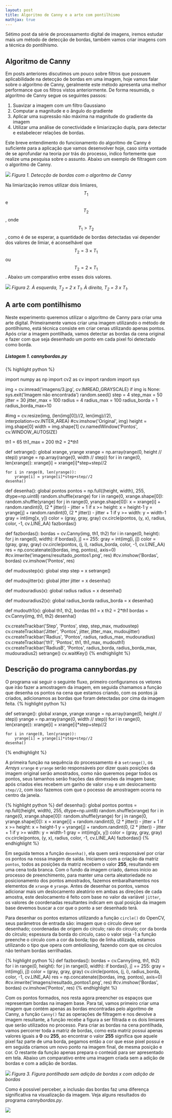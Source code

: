 ```yaml
---
layout: post
title: Algoritmo de Canny e a arte com pontilhismo
mathjax: true
---
```



<div class="message">
  Sétimo post da série de processamento digital de imagens, iremos estudar mais um método de detecção de bordas, também vamos criar imagens com a técnica do pontilhismo.
</div>

## Algoritmo de Canny

Em posts anteriores discutimos um pouco sobre filtros que possuem aplicabilidade na detecção de bordas em uma imagem, hoje vamos falar sobre o algoritmo de Canny, geralmente este método apresenta uma melhor performance que os filtros vistos anteriormente. De forma resumida, o algoritmo de Canny segue os seguintes passos:

1. Suavizar a imagem com um filtro Gaussiano
2. Computar a magnitude e o ângulo do gradiente
3. Aplicar uma supressão não máxima na magnitude do gradiente da imagem
4. Utilizar uma análise de conectividade e limiarização dupla, para detectar e estabelecer relações de bordas.

Este breve entendimento do funcionamento do algoritmo de Canny é suficiente para a aplicação que vamos desenvolver hoje, caso sinta vontade de se aprofundar na teoria por trás do processo, indico fortemente que realize uma pesquisa sobre o assunto. Abaixo um exemplo de filtragem com o algoritmo de Canny.

![](https://raw.githubusercontent.com/lucasamds/lucasamds.github.io/main/public/images/saidabordas.png)
*Figura 1. Detecção de bordas com o algoritmo de Canny*

Na limiarização iremos utilizar dois limiares, $$ T_1 $$ e $$ T_2 $$, onde $$ T_1 \gt T_2 $$, como é de se esperar, a quantidade de bordas detectadas vai depender dos valores de limiar, é aconselhável que $$ T_2 = 3 \times T_1 $$ ou $$ T_2 = 2 \times T_1 $$. Abaixo um comparativo entre esses dois valores.

![](https://raw.githubusercontent.com/lucasamds/lucasamds.github.io/main/public/images/saidabordas2.png)
*Figura 2. À esquerda, T<sub>2</sub> = 2 x T<sub>1</sub>. À direita, T<sub>2</sub> = 3 x T<sub>1</sub>.*

## A arte com pontilhismo

Neste experimento queremos utilizar o algoritmo de Canny para criar uma arte digital. Primeiramente vamos criar uma imagem utilizando o método de pontilhismo, está técnica consiste em criar cenas utilizando apenas pontos. Após criar a imagem pontilhada, vamos detectar as bordas da cena original e fazer com que seja desenhado um ponto em cada pixel foi detectado como borda.

<a id="listagem1"></a>
##### Listagem 1. cannybordas.py
{% highlight python %}

import numpy as np
import cv2 as cv
import random
import sys

img = cv.imread('imagens/3.jpg', cv.IMREAD_GRAYSCALE)
if img is None:
    sys.exit('Imagem não encontrada')
random.seed()
step = 4
step_max = 50
jitter = 30
jitter_max = 100
radius = 4
radius_max = 100
radius_borda = 1
radius_borda_max=10

#img = cv.resize(img, (len(img[0])//2, len(img)//2), interpolation=cv.INTER_AREA)
#cv.imshow('Original', img)
height = img.shape[0]
width = img.shape[1]
cv.namedWindow('Pontos', cv.WINDOW_AUTOSIZE)

th1 = 65
th1_max = 200
th2 = 2*th1


def setrange():
    global xrange, yrange
    xrange = np.array(range(0, height // step))
    yrange = np.array(range(0, width // step))
    for i in range(0, len(xrange)):
        xrange[i] = xrange[i]*step+step//2

    for i in range(0, len(yrange)):
        yrange[i] = yrange[i]*step+step//2
    desenha()


def desenha():
    global pontos
    pontos = np.full((height, width), 255, dtype=np.uint8)
    random.shuffle(xrange)
    for i in range(0, xrange.shape[0]):
        random.shuffle(yrange)
        for j in range(0, yrange.shape[0]):
            x = xrange[i] + random.randint(0, (2 * jitter)) - jitter + 1
            if x >= height:
                x = height-1
            y = yrange[j] + random.randint(0, (2 * jitter)) - jitter + 1
            if y >= width:
                y = width-1
            gray = int(img[x, y])
            color = (gray, gray, gray)
            cv.circle(pontos, (y, x), radius, color, -1, cv.LINE_AA)
    fazbordas()


def fazbordas():
    bordas = cv.Canny(img, th1, th2)
    for i in range(0, height):
        for j in range(0, width):
            if bordas[i, j] == 255:
                gray = int(img[i, j])
                color = (gray, gray, gray)
                cv.circle(pontos, (j, i), radius_borda, color, -1, cv.LINE_AA)
    res = np.concatenate((bordas, img, pontos), axis=0)
    #cv.imwrite('imagens/resultado_pontos1.png', res)
    #cv.imshow('Bordas', bordas)
    cv.imshow('Pontos', res)

def mudoustep(x):
    global step
    step = x
    setrange()


def mudoujitter(x):
    global jitter
    jitter = x
    desenha()


def mudouradius(x):
    global radius
    radius = x
    desenha()


def mudouradius2(x):
    global radius_borda
    radius_borda = x
    desenha()


def mudouth1(x):
    global th1, th2, bordas
    th1 = x
    th2 = 2*th1
    bordas = cv.Canny(img, th1, th2)
    desenha()


cv.createTrackbar('Step', 'Pontos', step, step_max, mudoustep)
cv.createTrackbar('Jitter', 'Pontos', jitter, jitter_max, mudoujitter)
cv.createTrackbar('Radius', 'Pontos', radius, radius_max, mudouradius)
cv.createTrackbar('th1', 'Pontos', th1, th1_max, mudouth1)
cv.createTrackbar('RadiusB', 'Pontos', radius_borda, radius_borda_max, mudouradius2)
setrange()
cv.waitKey()
{% endhighlight %}

## Descrição do programa cannybordas.py

O programa vai seguir o seguinte fluxo, primeiro configuramos os vetores que irão fazer a amostragem da imagem, em seguida chamamos a função que desenha os pontos na cena que estamos criando, com os pontos já criados, adicionamos as bordas que foram detectadas por cima da imagem feita.
{% highlight python %}

def setrange():
    global xrange, yrange
    xrange = np.array(range(0, height // step))
    yrange = np.array(range(0, width // step))
    for i in range(0, len(xrange)):
        xrange[i] = xrange[i]*step+step//2

    for i in range(0, len(yrange)):
        yrange[i] = yrange[i]*step+step//2
    desenha()


{% endhighlight %}

A primeira função na sequência do processamento é a `setrange()`, os *Arrays* `xrange` e `yrange` serão responsáveis por dizer quais posições da imagem original serão amostrados, como não queremos pegar todos os pontos, seus tamanhos serão frações das dimensões da imagem base; após criados eles recebem um ganho de valor `step` e um deslocamento `step//2`, com isso fazemos com que o pocesso de amostragem ocorra no centro da janela.

{% highlight python %}
def desenha():
    global pontos
    pontos = np.full((height, width), 255, dtype=np.uint8)
    random.shuffle(xrange)
    for i in range(0, xrange.shape[0]):
        random.shuffle(yrange)
        for j in range(0, yrange.shape[0]):
            x = xrange[i] + random.randint(0, (2 * jitter)) - jitter + 1
            if x >= height:
                x = height-1
            y = yrange[j] + random.randint(0, (2 * jitter)) - jitter + 1
            if y >= width:
                y = width-1
            gray = int(img[x, y])
            color = (gray, gray, gray)
            cv.circle(pontos, (y, x), radius, color, -1, cv.LINE_AA)
    fazbordas()
{% endhighlight %}

Em seguida temos a função `desenha()`, ela quem será responsável por criar os pontos na nossa imagem de saída. Iniciamos com a criação da matriz `pontos`, todos as posições da matriz recebem o valor **255**, resultando em uma cena toda branca. Com o fundo da imagem criado, damos início ao processo de preenchimento, para manter uma certa aleatoriedade no posicionamento dos pontos amostrados, fazemos embaralhamentos nos elementos de `xrange` e `yrange`. Antes de desenhar os pontos, vamos adicionar mais um deslocamento aleatório em ambas as direções de cada amostra, este deslocamento é feito com base no valor da variável `jitter`, os valores de coordenadas resultantes indicam em qual posição da imagem base devemos buscar a cor que o ponto a ser desenhado terá.

Para desenhar os pontos estamos utilizando a função `circle()` do OpenCV, seus parâmetros de entrada são: imagem que o círculo deve ser desenhado; coordenadas de origem do círculo; raio do círculo; cor da borda do círculo; espessura da borda do círculo, caso o valor seja -1 a função preenche o círculo com a cor da borda; tipo de linha utilizada, estamos utilizando o tipo que opera com *antialiasing*, fazendo com que os círculos não tenham bordas serrilhadas.

{% highlight python %}
def fazbordas():
    bordas = cv.Canny(img, th1, th2)
    for i in range(0, height):
        for j in range(0, width):
            if bordas[i, j] == 255:
                gray = int(img[i, j])
                color = (gray, gray, gray)
                cv.circle(pontos, (j, i), radius_borda, color, -1, cv.LINE_AA)
    res = np.concatenate((bordas, img, pontos), axis=0)
    #cv.imwrite('imagens/resultado_pontos1.png', res)
    #cv.imshow('Bordas', bordas)
    cv.imshow('Pontos', res)
{% endhighlight %}

Com os pontos formados, nos resta agora preencher os espaços que representam bordas na imagem base. Para tal, vamos primeiro criar uma imagem que contém apenas as bordas encontradas pelo algoritmo de Canny, a função `Canny()` faz as operações de filtragem e nos devolve a imagem resultante, a função recebe a figura a ser filtrada e os dois limiares que serão utilizados no processo. Para criar as bordas na cena pontilhada, vamos percorrer toda a matriz de bordas, como esta matriz possui apenas valores iguais a **0** ou **255**, ao encontrar o valor **255** significa que aquele pixel faz parte de uma borda, pegamos então a cor que esse pixel possui e em seguida criamos um novo ponto na imagem final, de mesma posição e cor. O restante da função apenas prepara o conteúdi para ser apresentado em tela. Abaixo um comparativo entre uma imagem criada sem a adição de bordas e com a adição de bordas.

![](https://raw.githubusercontent.com/lucasamds/lucasamds.github.io/main/public/images/sborda_cborda.png)
*Figura 3. Figura pontilhada sem adição de bordas x com adição de bordas*

Como é possível perceber, a inclusão das bordas faz uma diferença significativa na visualização da imagem. Veja alguns resultados do programa *cannybordas.py*.

[![](https://raw.githubusercontent.com/lucasamds/lucasamds.github.io/main/public/images/resultado_pontos1.png)](https://raw.githubusercontent.com/lucasamds/lucasamds.github.io/main/public/images/resultado_pontos1.png)
